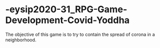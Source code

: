 # -eysip2020-31_RPG-Game-Development-Covid-Yoddha
The objective of this game is to try to contain the spread of corona in a neighborhood.
